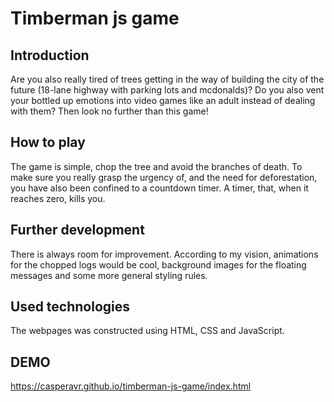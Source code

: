 # Timberman js game

## Introduction
Are you also really tired of trees getting in the way of building the city of the future (18-lane highway with parking lots and mcdonalds)? Do you also vent your bottled up emotions into video games like an adult instead of dealing with them? Then look no further than this game!

## How to play
The game is simple, chop the tree and avoid the branches of death. To make sure you really grasp the urgency of, and the need for deforestation, you have also been confined to a countdown timer. A timer, that, when it reaches zero, kills you.

## Further development
There is always room for improvement. According to my vision, animations for the chopped logs would be cool, background images for the floating messages and some more general styling rules.

## Used technologies
The webpages was constructed using HTML, CSS and JavaScript.

## DEMO
https://casperavr.github.io/timberman-js-game/index.html